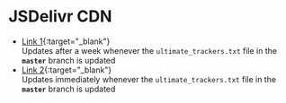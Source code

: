 <!-- THIS FILE IS GENERATED! DO NOT DIRECTLY EDIT IT! -->

# JSDelivr CDN

* [Link 1](https://cdn.jsdelivr.net/gh/kris3713/UltimateBTTrackersList@master/ultimate_trackers.txt){:target="_blank"}
  <br /> Updates after a week whenever the `ultimate_trackers.txt` file in the **`master`** branch is updated
* [Link 2](https://cdn.jsdelivr.net/gh/kris3713/UltimateBTTrackersList@HEAD/ultimate_trackers.txt){:target="_blank"}
  <br /> Updates immediately whenever the `ultimate_trackers.txt` file in the **`master`** branch is updated

